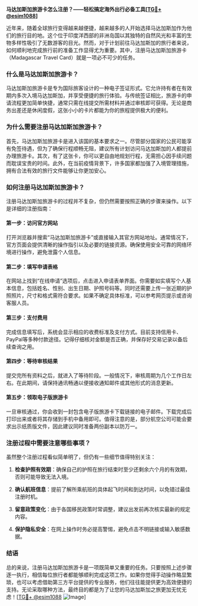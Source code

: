 **马达加斯加旅游卡怎么注册？——轻松搞定海外出行必备工具[[TG💪+ @esim1088](https://t.me/s/esim1088)]**

近年来，随着全球旅行变得越来越便捷，越来越多的人开始选择马达加斯加作为他们的旅行目的地。这个位于印度洋西部的非洲岛国以其独特的自然风光和丰富的生物多样性吸引了无数游客的目光。然而，对于计划前往马达加斯加的旅行者来说，如何顺利地完成旅行前的准备工作显得尤为重要。其中，注册马达加斯加旅游卡（Madagascar Travel Card）就是一项必不可少的任务。

### **什么是马达加斯加旅游卡？**

马达加斯加旅游卡是专为国际旅客设计的一种电子签证形式。它允许持有者在有效期内多次入境马达加斯加，并享受便捷的旅行体验。与传统签证相比，旅游卡的申请流程更加简单快捷，通常只需在线提交所需材料并通过审核即可获得。无论是商务出差还是休闲度假，这张小小的卡片都能为你的旅程提供极大的便利。

### **为什么需要注册马达加斯加旅游卡？**

首先，马达加斯加旅游卡是进入该国的基本要求之一。尽管部分国家的公民可能享有免签待遇，但为了确保行程顺畅无阻，建议所有计划访问马达加斯加的人都提前办理旅游卡。其次，有了这张卡，你可以更自由地规划行程，无需担心因手续问题而耽误宝贵的时间。此外，在当前疫情背景下，许多国家都加强了入境管理措施，拥有合法有效的旅行文件能够让你更加安心。

### **如何注册马达加斯加旅游卡？**

注册马达加斯加旅游卡的过程并不复杂，但仍然需要按照正确的步骤来操作。以下是详细的注册指南：

#### **第一步：访问官方网站**
打开浏览器并搜索“马达加斯加旅游卡”或直接输入其官方网站地址。通常情况下，官方页面会提供清晰的操作指引以及必要的链接资源。确保使用安全可靠的网络环境进行操作，避免泄露个人信息。

#### **第二步：填写申请表格**
在网站上找到“在线申请”选项后，点击进入申请表单界面。你需要如实填写个人基本信息，包括姓名、性别、出生日期、护照号码等。同时还需要上传一张近期的护照照片，尺寸和格式需符合要求。如果不确定具体标准，可以参考网页提示或咨询客服人员。

#### **第三步：支付费用**
完成信息填写后，系统会显示相应的收费标准及支付方式。目前支持信用卡、PayPal等多种付款途径。记得仔细核对金额是否正确，并保存好交易记录以备后续查询之用。

#### **第四步：等待审核结果**
提交完所有资料之后，就进入了等待阶段。一般情况下，审核周期为几个工作日左右。在此期间，请保持通讯畅通以便接收通知邮件或其他形式的消息更新。

#### **第五步：领取电子版旅游卡**
一旦审核通过，你会收到一封包含电子版旅游卡下载链接的电子邮件。下载完成后打印出来或者将其存储到手机中备用即可。值得注意的是，部分航空公司可能会要求出示纸质版文件，因此建议同时准备两份副本以防万一。

### **注册过程中需要注意哪些事项？**

虽然整个注册过程看似简单明了，但仍有一些细节值得特别关注：

1. **检查护照有效期**：确保自己的护照在旅行结束时至少还剩余六个月的有效期，否则可能导致无法入境。
   
2. **确认航班信息**：提前了解所乘航班的具体起飞时间和到达时间，以免错过最佳注册时机。
   
3. **留意政策变化**：由于各国移民政策时常调整，建议出发前再次核实最新的规定内容。
   
4. **保护隐私安全**：在网上操作时务必提高警惕，避免点击不明链接或输入敏感数据。

### **结语**

总的来说，注册马达加斯加旅游卡是一项既简单又重要的任务。只要按照上述步骤逐一执行，相信每位旅行者都能够顺利完成这项工作。如果你觉得手动操作略显繁琐，也可以考虑借助第三方平台提供的专业服务，他们往往能提供更为高效便捷的支持。无论采取哪种方法，最终目的都是为了让您的马达加斯加之旅更加无忧无虑！[[TG💪+ @esim1088](https://t.me/s/esim1088) ![Image](https://i.postimg.cc/4NQfJmqS/Snipaste-2025-05-13-00-14-12.png)]